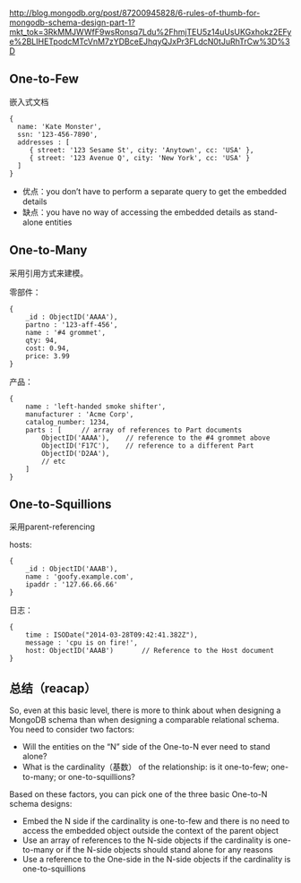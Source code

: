 http://blog.mongodb.org/post/87200945828/6-rules-of-thumb-for-mongodb-schema-design-part-1?mkt_tok=3RkMMJWWfF9wsRonsq7Ldu%2FhmjTEU5z14uUsUKGxhokz2EFye%2BLIHETpodcMTcVnM7zYDBceEJhqyQJxPr3FLdcN0tJuRhTrCw%3D%3D

##  One-to-Few
嵌入式文档
```
{
  name: 'Kate Monster',
  ssn: '123-456-7890',
  addresses : [
     { street: '123 Sesame St', city: 'Anytown', cc: 'USA' },
     { street: '123 Avenue Q', city: 'New York', cc: 'USA' }
  ]
}
```
- 优点：you don’t have to perform a separate query to get the embedded details
- 缺点：you have no way of accessing the embedded details as stand-alone entities

## One-to-Many

采用引用方式来建模。

零部件：
```
{
    _id : ObjectID('AAAA'),
    partno : '123-aff-456',
    name : '#4 grommet',
    qty: 94,
    cost: 0.94,
    price: 3.99
}
```
产品：
```
{
    name : 'left-handed smoke shifter',
    manufacturer : 'Acme Corp',
    catalog_number: 1234,
    parts : [     // array of references to Part documents
        ObjectID('AAAA'),    // reference to the #4 grommet above
        ObjectID('F17C'),    // reference to a different Part
        ObjectID('D2AA'),
        // etc
    ]
}    
```
## One-to-Squillions
采用parent-referencing

hosts:
```
{
    _id : ObjectID('AAAB'),
    name : 'goofy.example.com',
    ipaddr : '127.66.66.66'
}
```

日志：
```
{
    time : ISODate("2014-03-28T09:42:41.382Z"),
    message : 'cpu is on fire!',
    host: ObjectID('AAAB')       // Reference to the Host document
}
```
## 总结（reacap）
So, even at this basic level, there is more to think about when designing a MongoDB schema than when designing a comparable relational schema. You need to consider two factors:

- Will the entities on the “N” side of the One-to-N ever need to stand alone?
- What is the cardinality（基数） of the relationship: is it one-to-few; one-to-many; or one-to-squillions?

Based on these factors, you can pick one of the three basic One-to-N schema designs:

- Embed the N side if the cardinality is one-to-few and there is no need to access the embedded object outside the context of the parent object
- Use an array of references to the N-side objects if the cardinality is one-to-many or if the N-side objects should stand alone for any reasons
- Use a reference to the One-side in the N-side objects if the cardinality is one-to-squillions